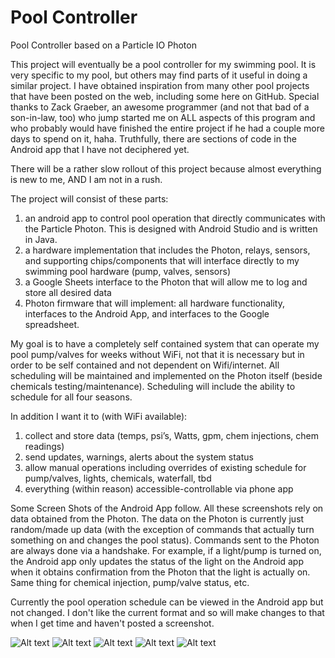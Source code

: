 # Pool Controller
Pool Controller based on a Particle IO Photon

This project will eventually be a pool controller for my swimming pool.  It is very specific to my pool, but others may find parts of it useful in doing a similar project.   I have obtained inspiration from many other pool projects that have been posted on the web, including some here on GitHub.  Special thanks to Zack Graeber, an awesome programmer (and not that bad of a son-in-law, too) who jump started me on ALL aspects of this program and who probably would have finished the entire project if he had a couple more days to spend on it, haha.  Truthfully, there are sections of code in the Android app that I have not deciphered yet.

There will be a rather slow rollout of this project because almost everything is new to me, AND I am not in a rush.

The project will consist of these parts: 
1) an android app to control pool operation that directly communicates with the Particle Photon.  This is designed with Android Studio and is written in Java.
2) a hardware implementation that includes the Photon, relays, sensors, and supporting chips/components that will interface directly to my swimming pool hardware (pump, valves, sensors)
3) a Google Sheets interface to the Photon that will allow me to log and store all desired data
4) Photon firmware that will implement: all hardware functionality, interfaces to the Android App, and interfaces to the Google spreadsheet. 
    
My goal is to have a completely self contained system that can operate my pool pump/valves for weeks without WiFi, not that it is necessary but in order to be self contained and not dependent on Wifi/internet.  All scheduling will be maintained and implemented on the Photon itself (beside chemicals testing/maintenance).  Scheduling will include the ability to schedule for all four seasons.  

In addition I want it to (with WiFi available):
1) collect and store data (temps, psi’s, Watts, gpm, chem injections, chem readings)
2) send updates, warnings, alerts about the system status
3) allow manual operations including overrides of existing schedule for pump/valves, lights, chemicals, waterfall, tbd
4) everything (within reason) accessible-controllable via phone app

Some Screen Shots of the Android App follow.  All these screenshots rely on data obtained from the Photon.   The data on the Photon is currently just random/made up data (with the exception of commands that actually turn something on and changes the pool status).   Commands sent to the Photon are always done via a handshake.  For example, if a light/pump is turned on, the Android app only updates the status of the light on the Android app when it obtains confirmation from the Photon that the light is actually on.   Same thing for chemical injection, pump/valve status, etc.

Currently the pool operation schedule can be viewed in the Android app but not changed.  I don't like the current format and so will make changes to that when I get time and haven't posted a screenshot. 



![Alt text](/ScreenShots/Screenshot_stat.jpg?raw=true "Optional Title")
![Alt text](/ScreenShots/Screenshot_Stat_EggTimer.jpg?raw=true "Optional Title")
![Alt text](/ScreenShots/Screenshot_Chem.jpg?raw=true "Optional Title")
![Alt text](/ScreenShots/Screenshot_Chem_Tests.jpg?raw=true "Optional Title")
![Alt text](/ScreenShots/Screenshot_Chem_Recent.jpg?raw=true "Optional Title")
